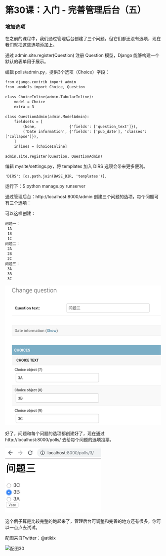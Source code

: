 # 第30课：入门 - 完善管理后台（五）

### 增加选项
在之前的课程中，我们通过管理后台创建了三个问题，但它们都还没有选项，现在我们就把这些选项添加上。

通过 admin.site.register(Question) 注册 Question 模型，Django 能够构建一个默认的表单用于展示。

编辑 polls/admin.py，提供3个选项（Choice）字段：
```
from django.contrib import admin
from .models import Choice, Question

class ChoiceInline(admin.TabularInline):
    model = Choice
    extra = 3

class QuestionAdmin(admin.ModelAdmin):
    fieldsets = [
        (None,               {'fields': ['question_text']}),
        ('Date information', {'fields': ['pub_date'], 'classes': ['collapse']}),
    ]
    inlines = [ChoiceInline]

admin.site.register(Question, QuestionAdmin)
```

编辑 mysite/settings.py，将 templates 加入 DIRS 选项会带来更多便利。
```
'DIRS': [os.path.join(BASE_DIR, 'templates')],
```

运行下：$ python manage.py runserver

通过管理后台：http://localhost:8000/admin 创建三个问题的选项，每个问题可有三个选项：

可以这样创建：
```
问题一：
 1A
 1B
 1C
问题二：
 2A
 2B 
 2C
问题三：
 3A
 3B
 3C
```
![image30](images/class30-01.png)

好了，问题和每个问题的选项都创建好了，现在通过 http://localhost:8000/polls/ 去给每个问题的选项投票。

![image30](images/class30-02.png)

这个例子算是比较完整的跑起来了，管理后台可调整和完善的地方还有很多，你可以一点点去试试。

配图来自Twitter：@atikix

![配图30](https://wiki.huihoo.com/images/thumb/6/6c/Devopsgirls30.jpg/701px-Devopsgirls30.jpg)

